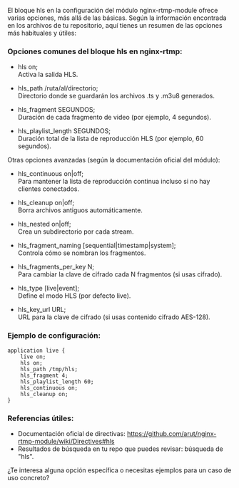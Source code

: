 El bloque hls en la configuración del módulo nginx-rtmp-module ofrece varias opciones, más allá de las básicas. Según la información encontrada en los archivos de tu repositorio, aquí tienes un resumen de las opciones más habituales y útiles:

### Opciones comunes del bloque hls en nginx-rtmp:

- hls on;  
  Activa la salida HLS.

- hls_path /ruta/al/directorio;  
  Directorio donde se guardarán los archivos .ts y .m3u8 generados.

- hls_fragment SEGUNDOS;  
  Duración de cada fragmento de video (por ejemplo, 4 segundos).

- hls_playlist_length SEGUNDOS;  
  Duración total de la lista de reproducción HLS (por ejemplo, 60 segundos).

Otras opciones avanzadas (según la documentación oficial del módulo):

- hls_continuous on|off;  
  Para mantener la lista de reproducción continua incluso si no hay clientes conectados.

- hls_cleanup on|off;  
  Borra archivos antiguos automáticamente.

- hls_nested on|off;  
  Crea un subdirectorio por cada stream.

- hls_fragment_naming [sequential|timestamp|system];  
  Controla cómo se nombran los fragmentos.

- hls_fragments_per_key N;  
  Para cambiar la clave de cifrado cada N fragmentos (si usas cifrado).

- hls_type [live|event];  
  Define el modo HLS (por defecto live).

- hls_key_url URL;  
  URL para la clave de cifrado (si usas contenido cifrado AES-128).

### Ejemplo de configuración:

```nginx
application live {
    live on;
    hls on;
    hls_path /tmp/hls;
    hls_fragment 4;
    hls_playlist_length 60;
    hls_continuous on;
    hls_cleanup on;
}
```

### Referencias útiles:
- Documentación oficial de directivas: https://github.com/arut/nginx-rtmp-module/wiki/Directives#hls
- Resultados de búsqueda en tu repo que puedes revisar: búsqueda de "hls".

¿Te interesa alguna opción específica o necesitas ejemplos para un caso de uso concreto?

